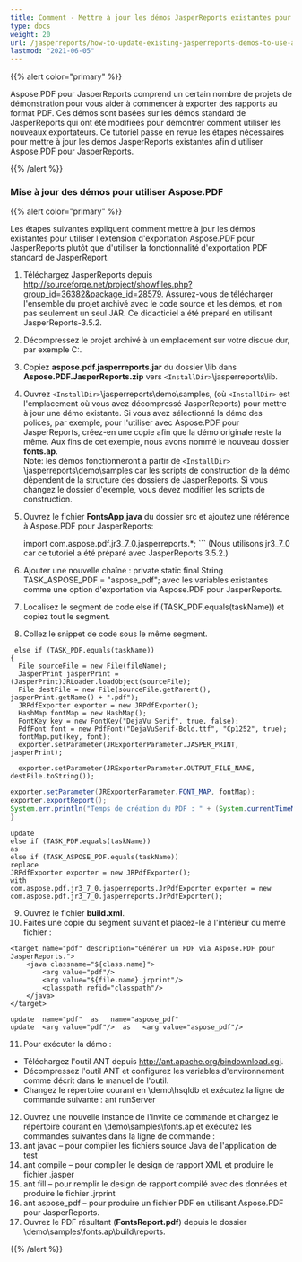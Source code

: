 ```yaml
---
title: Comment - Mettre à jour les démos JasperReports existantes pour utiliser Aspose.Pdf pour JasperReports
type: docs
weight: 20
url: /jasperreports/how-to-update-existing-jasperreports-demos-to-use-aspose-pdf-for-jasperreports/
lastmod: "2021-06-05"
---
```


{{% alert color="primary" %}}

Aspose.PDF pour JasperReports comprend un certain nombre de projets de démonstration pour vous aider à commencer à exporter des rapports au format PDF. Ces démos sont basées sur les démos standard de JasperReports qui ont été modifiées pour démontrer comment utiliser les nouveaux exportateurs. Ce tutoriel passe en revue les étapes nécessaires pour mettre à jour les démos JasperReports existantes afin d'utiliser Aspose.PDF pour JasperReports.

{{% /alert %}}
### **Mise à jour des démos pour utiliser Aspose.PDF**

{{% alert color="primary" %}}

Les étapes suivantes expliquent comment mettre à jour les démos existantes pour utiliser l'extension d'exportation Aspose.PDF pour JasperReports plutôt que d'utiliser la fonctionnalité d'exportation PDF standard de JasperReport.

1. Téléchargez JasperReports depuis <http://sourceforge.net/project/showfiles.php?group_id=36382&package_id=28579>.
   Assurez-vous de télécharger l'ensemble du projet archivé avec le code source et les démos, et non pas seulement un seul JAR. Ce didacticiel a été préparé en utilisant JasperReports-3.5.2.  
2. Décompressez le projet archivé à un emplacement sur votre disque dur, par exemple C:\.  
3. Copiez **aspose.pdf.jasperreports.jar** du dossier \lib dans **Aspose.PDF.JasperReports.zip** vers ```<InstallDir>```\jasperreports\lib.  
4. Ouvrez ```<InstallDir>```\jasperreports\demo\samples, (où ```<InstallDir>``` est l'emplacement où vous avez décompressé JasperReports) pour mettre à jour une démo existante. Si vous avez sélectionné la démo des polices, par exemple, pour l'utiliser avec Aspose.PDF pour JasperReports, créez-en une copie afin que la démo originale reste la même. Aux fins de cet exemple, nous avons nommé le nouveau dossier **fonts.ap**.  
Note: les démos fonctionneront à partir de ```<InstallDir>``` \jasperreports\demo\samples car les scripts de construction de la démo dépendent de la structure des dossiers de JasperReports. Si vous changez le dossier d'exemple, vous devez modifier les scripts de construction.  
5. Ouvrez le fichier **FontsApp.java** du dossier src et ajoutez une référence à Aspose.PDF pour JasperReports:  

   import com.aspose.pdf.jr3_7_0.jasperreports.*;  ```
(Nous utilisons jr3_7_0 car ce tutoriel a été préparé avec JasperReports 3.5.2.)
6. Ajouter une nouvelle chaîne :
   private static final String TASK_ASPOSE_PDF = "aspose_pdf"; avec les variables existantes comme une option d'exportation via Aspose.PDF pour JasperReports.
7. Localisez le segment de code else if (TASK_PDF.equals(taskName)) et copiez tout le segment.
8. Collez le snippet de code sous le même segment.

```
 else if (TASK_PDF.equals(taskName))
{
  File sourceFile = new File(fileName);
  JasperPrint jasperPrint = (JasperPrint)JRLoader.loadObject(sourceFile);
  File destFile = new File(sourceFile.getParent(), jasperPrint.getName() + ".pdf");
  JRPdfExporter exporter = new JRPdfExporter();
  HashMap fontMap = new HashMap();
  FontKey key = new FontKey("DejaVu Serif", true, false);
  PdfFont font = new PdfFont("DejaVuSerif-Bold.ttf", "Cp1252", true);
  fontMap.put(key, font);
  exporter.setParameter(JRExporterParameter.JASPER_PRINT, jasperPrint);

  exporter.setParameter(JRExporterParameter.OUTPUT_FILE_NAME, destFile.toString());
```
```java
exporter.setParameter(JRExporterParameter.FONT_MAP, fontMap);
exporter.exportReport();
System.err.println("Temps de création du PDF : " + (System.currentTimeMillis() - start));
}
```

```
update
else if (TASK_PDF.equals(taskName))
as
else if (TASK_ASPOSE_PDF.equals(taskName))
replace
JRPdfExporter exporter = new JRPdfExporter();
with
com.aspose.pdf.jr3_7_0.jasperreports.JrPdfExporter exporter = new
com.aspose.pdf.jr3_7_0.jasperreports.JrPdfExporter();
```
9. Ouvrez le fichier **build.xml**.
10. Faites une copie du segment suivant et placez-le à l'intérieur du même fichier :

```
<target name="pdf" description="Générer un PDF via Aspose.PDF pour JasperReports.">
    <java classname="${class.name}">
        <arg value="pdf"/>
        <arg value="${file.name}.jrprint"/>
        <classpath refid="classpath"/>
    </java>
</target>
```

```
update  name="pdf"  as   name="aspose_pdf"
update  <arg value="pdf"/>  as   <arg value="aspose_pdf"/>
```

11. Pour exécuter la démo :

   - Téléchargez l'outil ANT depuis <http://ant.apache.org/bindownload.cgi>.
- Décompressez l'outil ANT et configurez les variables d'environnement comme décrit dans le manuel de l'outil.
- Changez le répertoire courant en <InstallDir>\demo\hsqldb et exécutez la ligne de commande suivante :
  ant runServer
12. Ouvrez une nouvelle instance de l'invite de commande et changez le répertoire courant en <InstallDir>\demo\samples\fonts.ap et exécutez les commandes suivantes dans la ligne de commande :
13. ant javac – pour compiler les fichiers source Java de l'application de test
14. ant compile – pour compiler le design de rapport XML et produire le fichier .jasper
15. ant fill – pour remplir le design de rapport compilé avec des données et produire le fichier .jrprint
16. ant aspose_pdf – pour produire un fichier PDF en utilisant Aspose.PDF pour JasperReports.
17. Ouvrez le PDF résultant (**FontsReport.pdf**) depuis le dossier <InstallDir>\demo\samples\fonts.ap\build\reports\.

{{% /alert %}}